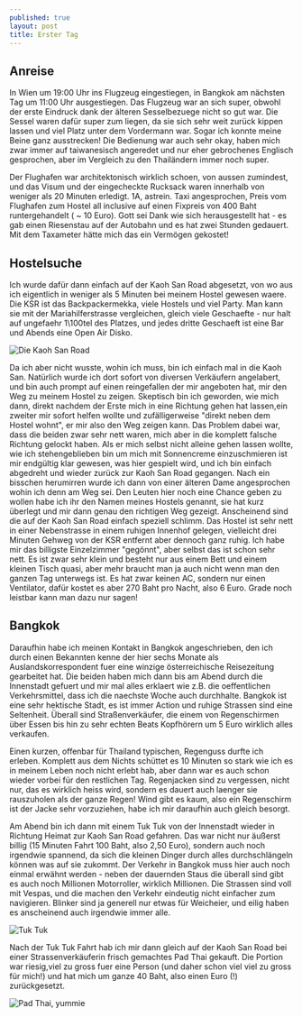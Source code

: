 ```yaml
---
published: true
layout: post
title: Erster Tag
---
```


## Anreise

In Wien um 19:00 Uhr ins Flugzeug eingestiegen, in Bangkok am nächsten Tag um 11:00 Uhr ausgestiegen. Das Flugzeug war an sich super, obwohl der erste Eindruck dank der älteren  Sesselbezuege nicht so gut war. Die Sessel waren dafür super zum liegen, da sie sich sehr weit zurück kippen lassen und viel Platz unter dem Vordermann war. Sogar ich konnte meine Beine ganz ausstrecken! Die Bedienung war auch sehr okay, haben mich zwar immer auf taiwanesisch angeredet und nur eher gebrochenes Englisch gesprochen, aber im Vergleich zu den Thailändern immer noch super.

Der Flughafen war architektonisch wirklich schoen, von aussen zumindest, und das Visum und der eingecheckte Rucksack waren innerhalb von weniger als 20 Minuten erledigt. 1A, astrein.
Taxi angesprochen, Preis vom Flughafen zum Hostel all inclusive auf einen Fixpreis von 400 Baht runtergehandelt ( ~ 10 Euro).  Gott sei Dank wie sich herausgestellt hat - es gab einen Riesenstau auf der Autobahn und es hat zwei Stunden gedauert. Mit dem Taxameter hätte mich das ein Vermögen gekostet!

## Hostelsuche

Ich wurde dafür dann einfach auf der Kaoh San Road abgesetzt, von wo aus ich eigentlich in weniger als 5 Minuten bei meinem Hostel gewesen waere. Die KSR ist das Backpackermekka, viele Hostels und viel Party. Man kann sie mit der Mariahilferstrasse vergleichen, gleich viele Geschaefte - nur halt auf ungefaehr 1\100tel des Platzes, und jedes dritte Geschaeft ist eine Bar und Abends eine Open Air Disko. 

![Die Kaoh San Road](http://imgur.com/D2c6jsT.jpg)

Da ich aber nicht wusste, wohin ich muss, bin ich einfach mal in die Kaoh San. Natürlich wurde ich dort sofort von diversen Verkäufern angelabert, und bin auch prompt auf einen reingefallen der mir angeboten hat, mir den Weg zu meinem Hostel zu zeigen. Skeptisch bin ich geworden, wie mich dann, direkt nachdem der Erste mich in eine Richtung gehen hat lassen,ein zweiter mir sofort helfen wollte und zufälligerweise "direkt neben dem Hostel wohnt", er mir also den Weg zeigen kann. Das Problem dabei war, dass die beiden zwar sehr nett waren, mich aber in die komplett falsche Richtung gelockt haben. Als er mich selbst nicht alleine gehen lassen wollte, wie ich stehengeblieben bin um mich mit Sonnencreme einzuschmieren ist mir endgültig klar gewesen, was hier gespielt wird, und ich bin einfach abgedreht und wieder zurück zur Kaoh San Road gegangen. 
Nach ein bisschen herumirren wurde ich dann von einer älteren Dame angesprochen wohin ich denn am Weg sei. Den Leuten hier noch eine Chance geben zu wollen habe ich ihr den Namen meines Hostels genannt, sie hat kurz überlegt und mir dann genau den richtigen Weg gezeigt. Anscheinend sind die auf der Kaoh San Road einfach speziell schlimm.
Das Hostel ist sehr nett in einer Nebenstrasse in einem ruhigen Innenhof gelegen, vielleicht drei Minuten Gehweg von der KSR entfernt aber dennoch ganz ruhig. Ich habe mir das billigste Einzelzimmer "gegönnt", aber selbst das ist schon sehr nett. Es ist zwar sehr klein und besteht nur aus einem Bett und einem kleinen Tisch quasi, aber mehr braucht man ja auch nicht wenn man den ganzen Tag unterwegs ist. Es hat zwar keinen AC, sondern nur einen Ventilator, dafür kostet es aber 270 Baht pro Nacht, also 6 Euro. Grade noch leistbar kann man dazu nur sagen!

## Bangkok

Daraufhin habe ich meinen Kontakt in Bangkok angeschrieben, den ich durch einen Bekannten kenne der hier sechs Monate als Auslandskorrespondent fuer eine winzige österreichische Reisezeitung gearbeitet hat. Die beiden haben mich dann bis am Abend durch die Innenstadt gefuert und mir mal alles erklaert wie z.B. die oeffentlichen Verkehrsmittel, dass ich die naechste Woche auch durchhalte. Bangkok ist eine sehr hektische Stadt, es ist immer Action und ruhige Strassen sind eine Seltenheit. Überall sind Straßenverkäufer, die einem von Regenschirmen über Essen bis hin zu sehr echten Beats Kopfhörern um 5 Euro wirklich alles verkaufen. 

Einen kurzen, offenbar für Thailand typischen, Regenguss durfte ich erleben. Komplett aus dem Nichts schüttet es 10 Minuten so stark wie ich es in meinem Leben noch nicht erlebt hab, aber dann war es auch schon wieder vorbei für den restlichen Tag. Regenjacken sind zu vergessen, nicht nur, das es wirklich heiss wird, sondern es dauert auch laenger sie rauszuholen als der ganze Regen! Wind gibt es kaum, also ein Regenschirm ist der Jacke sehr vorzuziehen, habe ich mir daraufhin auch gleich besorgt. 

Am Abend bin ich dann mit einem Tuk Tuk von der Innenstadt wieder in Richtung Heimat zur Kaoh San Road gefahren. Das war nicht nur äußerst billig (15 Minuten Fahrt 100 Baht, also 2,50 Euro), sondern auch noch irgendwie spannend, da sich die kleinen Dinger durch alles durchschlängeln können was auf sie zukommt. Der Verkehr in Bangkok muss hier auch noch einmal erwähnt werden - neben der dauernden Staus die überall sind gibt es auch noch Millionen Motorroller, wirklich Millionen. Die Strassen sind voll mit Vespas, und die machen den Verkehr eindeutig nicht einfacher zum navigieren. Blinker sind ja generell nur etwas für Weicheier, und eilig haben es anscheinend auch irgendwie immer alle.

![Tuk Tuk](http://imgur.com/HhrzS4p.jpg)

Nach der Tuk Tuk Fahrt hab ich mir dann gleich auf der Kaoh San Road bei einer Strassenverkäuferin frisch gemachtes Pad Thai gekauft. Die Portion war riesig,viel zu gross fuer eine Person (und daher schon viel viel zu gross für mich!) und hat mich um ganze 40 Baht, also einen Euro (!) zurückgesetzt.

![Pad Thai, yummie](http://imgur.com/Agn1pMh.jpg)
